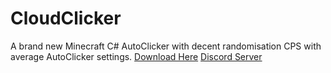 # CloudClicker
A brand new Minecraft C# AutoClicker with decent randomisation CPS with average AutoClicker settings.
[Download Here](https://github.com/synbusted/CloudClicker/releases/tag/CloudClicker)
[Discord Server](https://dsc.gg/cloudclickergg)
